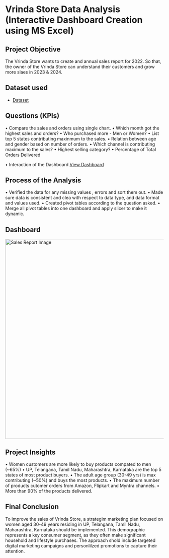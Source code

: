 # Vrinda Store Data Analysis (Interactive Dashboard Creation using MS Excel)

## Project Objective 

The Vrinda Store wants to create and annual sales report for 2022. So that, the owner of the Vrinda Store can understand their customers and grow more slaes in 2023 & 2024.

## Dataset used 

- <a href = "https://github.com/Dev-1704/Excel-Data-Analysis-Project-01-/blob/main/Vrinda%20Store%20Data%20Analysis.xlsx" > Dataset </a>

## Questions (KPIs)
• Compare the sales and orders using single chart.</n>
• Which month got the highest sales and orders?</n>
• Who purchased more - Men or Women?</n>
• List top 5 states contributing maxinmum to the sales.</n>
• Relation between age and gender based on number of orders.</n>
• Which channel is contributing maximum to the sales? </n>
• Highest selling category? </n>
• Percentage of Total Orders Delivered </n>

• Interaction of the Dashboard <a href = "https://github.com/Dev-1704/Excel-Data-Analysis-Project-01-/blob/main/Sales%20Report%20Image.png"> View Dashboard </a>

## Process of the Analysis
• Verified the data for any missing values , errors and sort them out.
• Made sure data is consistent and clea with respect to data type, and data format and values used.
• Created pivot tables according to the question asked.
• Merge all pivot tables into one dashboard and apply slicer to make it dynamic.

## Dashboard 
<img width="1484" height="635" alt="Sales Report Image" src="https://github.com/user-attachments/assets/3c88988e-a890-4697-bc8d-ec45eaa168ec" />

## Project Insights
• Women customers are more likely to buy products compated to men (~65%)
• UP, Telangana, Tamil Nadu, Maharashtra, Karnataka are the top 5 states of most product buyers.
• The adult age group (30-49 yrs) is max contributing (~50%) and buys the most products.
• The maximum number of products cutomer orders from Amazon, Flipkart and Myntra channels.
• More than 90% of the products delivered.

## Final Conclusion

To improve the sales of Vrinda Store, a strategim marketing plan focused on women aged 30-49 years residing in  UP, Telangana, Tamil Nadu, Maharashtra, Karnataka should be implemented. This demographic represents a key consumer segment, as they often make significant household and lifestyle purchases. The approach shold include targeted digital marketing campaigns and personlilzed promotions to capture their attention.

